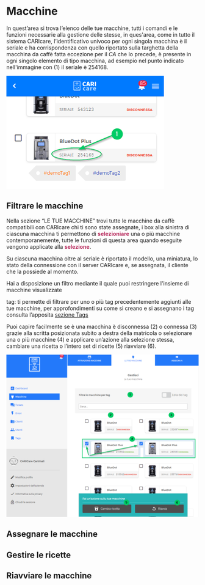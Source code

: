 # Macchine

In quest’area si trova l’elenco delle tue macchine, tutti i comandi e le funzioni necessarie alla gestione delle stesse, in ques'area, come in tutto il sistema CARIcare, l’identificativo univoco per ogni singola macchina è il seriale e ha corrispondenza con quello riportato sulla targhetta della macchina da caffè fatta eccezione per il _CA_ che lo precede, è presente in ogni singolo elemento di tipo macchina, ad esempio nel punto indicato nell'immagine con (1) il seriale è 254168.

![serial](_images/serail.png)

## Filtrare le macchine

Nella sezione “LE TUE MACCHINE” trovi tutte le macchine da caffè compatibili con CARIcare chi ti sono state assegnate, i box alla sinistra di ciascuna macchina ti permettono di **__<span style="color:#b72a5c">selezioniare</span>__** una o più macchine contemporanemente, tutte le funzioni di questa area quando eseguite vengono applicate alla **__<span style="color:#b72a5c">selezione</span>__**.

Su ciascuna macchina oltre al seriale è riportato il modello, una miniatura, lo stato della connessione con il server CARIcare e, se assegnata, il cliente che la possiede al momento.

Hai a disposizione un filtro mediante il quale puoi restringere l'insieme di macchine visualizzate

tag: ti permette di filtrare per uno o più tag precedentemente aggiunti alle tue macchine,
per approfondimenti su come si creano e si assegnano i tag consulta l’apposita [sezione Tags](https://carimali.github.io/wiki/#/docs-it/tags)

Puoi capire facilmente se è una macchina è disconnessa (2) o connessa (3) grazie alla scritta posizionata subito a destra della matricola o selezionare una o più macchine (4) e applicare un’azione alla selezione stessa, cambiare una ricetta o l’intero set di ricette (5)  riavviare (6).

![machines](_images/machines.png)

  
## Assegnare le macchine

## Gestire le ricette

## Riavviare le macchine










